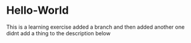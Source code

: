 # Hello-World
This is a learning exercise
added a branch and then added another one
didnt add a thing to the description below
